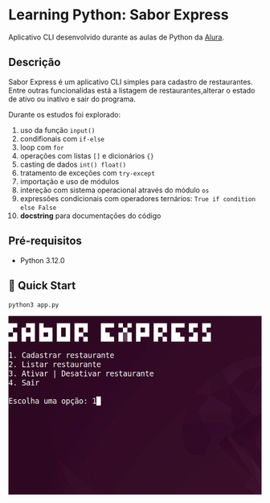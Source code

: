 # Learning Python: Sabor Express

Aplicativo CLI desenvolvido durante as aulas de Python da [Alura]().

## Descrição

Sabor Express é um aplicativo CLI simples para cadastro de restaurantes. Entre outras funcionalidas está a listagem de restaurantes,alterar o estado de ativo ou inativo e sair do programa.

Durante os estudos foi explorado:

1. uso da função `input()`
2. condifionais com `if-else`
3. loop com `for`
4. operações com listas `[]` e dicionários `{}`
5. casting de dados `int() float()`
6. tratamento de exceções com `try-except`
7. importação e uso de módulos
8. intereção com sistema operacional através do módulo `os`
9. expressões condicionais com operadores ternários: `True if condition else False`
10. **docstring** para documentações do código

## Pré-requisitos

* Python 3.12.0

## 🚀 Quick Start

```bash
python3 app.py
```

<p align="center">
  <img src="sabor-express.gif" alt="animated" width=600 />
</p>
